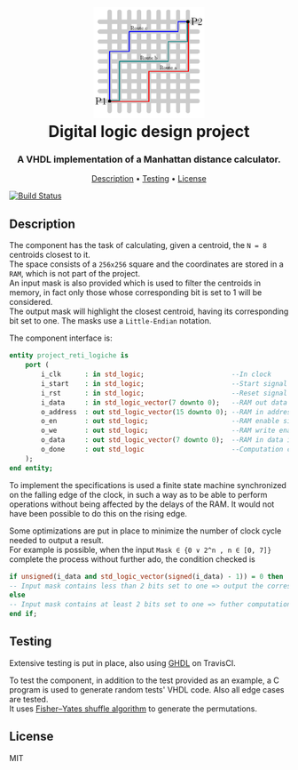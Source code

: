 <h1 align="center">
<br>
<img src="https://github.com/lrsb/digitallogicdesign-vhdl-2019/blob/master/image.png" alt="Manhattan distance" width="200">
<br>
Digital logic design project
</h1>
<h3 align="center">A VHDL implementation of a Manhattan distance calculator.</h3>
<p align="center">
  <a href="#description">Description</a> •
  <a href="#testing">Testing</a> •
  <a href="#license">License</a>
</p>

[![Build Status](https://app.travis-ci.com/lrsb/digitallogicdesign-vhdl-2019.svg?branch=master)](https://app.travis-ci.com/lrsb/digitallogicdesign-vhdl-2019)

## Description

The component has the task of calculating, given a centroid, the `N = 8` centroids closest to it.\
The space consists of a `256x256` square and the coordinates are stored in a `RAM`, which is not part of the project.\
An input mask is also provided which is used to filter the centroids in memory, in fact only those whose corresponding bit is set to 1 will be considered.\
The output mask will highlight the closest centroid, having its corresponding bit set to one. The masks use a `Little-Endian` notation.

The component interface is:
```vhdl
entity project_reti_logiche is
    port (
        i_clk      : in std_logic;                      --In clock
        i_start    : in std_logic;                      --Start signal
        i_rst      : in std_logic;                      --Reset signal
        i_data     : in std_logic_vector(7 downto 0);   --RAM out data interface
        o_address  : out std_logic_vector(15 downto 0); --RAM in address interface
        o_en       : out std_logic;                     --RAM enable signal
        o_we       : out std_logic;                     --RAM write enable
        o_data     : out std_logic_vector(7 downto 0);  --RAM in data interface
        o_done     : out std_logic                      --Computation completed signal
    );
end entity;
```
To implement the specifications is used a finite state machine synchronized on the falling edge of the clock, in such a way as to be able to perform operations without being affected by the delays of the RAM. 
It would not have been possible to do this on the rising edge.

Some optimizations are put in place to minimize the number of clock cycle needed to output a result.\
For example is possible, when the input `Mask ∈ {0 ∨ 2^n , n ∈ [0, 7]}` complete the process without further ado, the condition checked is
```vhdl
if unsigned(i_data and std_logic_vector(signed(i_data) - 1)) = 0 then
-- Input mask contains less than 2 bits set to one => output the corresponding centroid
else
-- Input mask contains at least 2 bits set to one => futher computations are needed
end if;
```

## Testing

Extensive testing is put in place, also using [GHDL](https://github.com/ghdl/ghdl) on TravisCI.

To test the component, in addition to the test provided as an example, a C program is used to generate random tests' VHDL code. Also all edge cases are tested.\
It uses [Fisher–Yates shuffle algorithm](https://en.wikipedia.org/wiki/Fisher–Yates_shuffle) to generate the permutations.

## License

MIT
